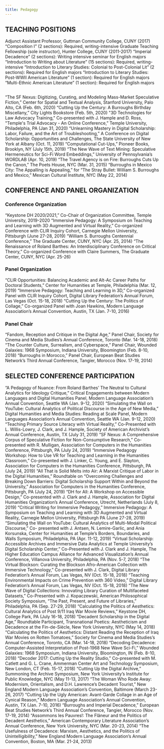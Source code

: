 ```yaml
---
title: Pedagogy
---
```


## TEACHING POSITIONS  										
Adjunct Assistant Professor, Guttman Community College, CUNY (2017)
“Composition I” (2 sections): Required, writing-intensive
Graduate Teaching Fellowship (sole instructor), Hunter College, CUNY (2011-2017)
“Imperial Decadence” (2 sections): Writing intensive seminar for English majors
 “Introduction to Writing about Literature” (15 sections): Required, writing-intensive
 “Introduction to Literary Studies: Colonial to Post-Colonial Lit” (2 sections): Required
for English majors
“Introduction to Literary Studies: Post-WWII American Literature” (1 section):
Required for English majors
“Multi-Ethnic American Literature” (1 section): Required for English majors

## 								
“The SF Nexus: Digitizing, Curating, and Modeling Mass-Market Speculative Fiction,” Center for
Spatial and Textual Analysis, Stanford University, Palo Alto, CA (Feb. 6th, 2020)
“Cutting Up the Century: A Burroughs Birthday Miscellany,” City Lights Bookstore (Feb. 5th, 2020)
"3D Technologies for Law Advocacy Training," Co-presented with J. Hample and D. Ross,
"Temple's Trial Advocacy - An Online Conference,” Temple University, Philadelphia, PA (Jan 31, 2020)
“Unlearning Mastery in Digital Scholarship: Labor, Failure, and the Art of Troubleshooting,”
A Conference on Digital Scholarship: Opportunities and Challenges, The State University
of New York at Albany (Oct. 11, 2019)
 “Computational Cut-Ups,” Pioneer Books, Brooklyn, NY (July 15th, 2019)
 “The New Wave of Text Mining: Speculative Hermeneutics for Sci-Fi Word Embeddings,” University of Pennsylvania’s WORDLAB (Apr. 10, 2019)
“The Travel Agency is on Fire: Burroughs Cuts Up the Canon,” The Poets House, NYC (Mar. 31,
2015)
“Burroughs in Mexico City: The Appalling is Appealing,” for “The Stray Bullet: William S.
Burroughs and Mexico,” Mexican Cultural Institute, NYC (May 22, 2014)

## CONFERENCE AND PANEL ORGANIZATION							
### Conference Organization
“Keystone DH 2020/2021,” Co-Chair of Organization Committee, Temple University, 2019-2020
 “Immersive Pedagogy: A Symposium on Teaching and Learning with 3D Augmented and Virtual Reality,” Co-organized Conference with CLIR Inquiry Cohort, Carnegie Mellon University, Pittsburgh (June 27-28, 2019)
“William S. Burroughs Centennial Conference,” The Graduate Center, CUNY, NYC (Apr. 25, 2014)
 “The Renaissance of Roland Barthes: An Interdisciplinary Conference on Critical Theory,” Co-organized Conference with Claire Summers, The Graduate Center, CUNY, NYC (Apr. 25-26)

### Panel Organization
“CLIR Opportunities: Balancing Academic and Alt-Ac Career Paths for Doctoral Students,” Center for Humanities at Temple, Philadelphia (Mar. 12, 2019)
“Immersive Pedagogy: Teaching and Learning in 3D,” Co-organized Panel with CLIR Inquiry Cohort, Digital Library Federation’s Annual Forum, Las Vegas (Oct. 15-18, 2018)
“Cutting Up the Century: The Politics of Collage,” Co-organized Panel with Joan Hawkins, Modern Language Association’s Annual Convention, Austin, TX (Jan. 7-10, 2016)

### Panel Chair
“Fandom, Reception and Critique in the Digital Age,” Panel Chair, Society for Cinema and Media
Studies’s Annual Conference, Toronto (Mar. 14-18, 2018)
“The Counter Culture, Surrealism, and Cyberspace,” Panel Chair, Wounded Galaxies: 1968
Symposium, Indiana University, Bloomington (Feb. 8-10, 2018)
 “Burroughs in Morocco,” Panel Chair, European Beat Studies Network’s Third Annual Conference, Tangier, Morocco (Nov. 17-19, 2014)

## SELECTED CONFERENCE PARTICIPATION							
“A Pedagogy of Nuance: From Roland Barthes’ The Neutral to Cultural Analytics for Ideology Critique,” Critical Engagements between Modern Languages and Digital Humanities Panel, Modern Language Association’s Annual Convention, Seattle WA (Jan. 9-12, 2020)
 “Simulating the Wall on YouTube: Cultural Analytics of Political Discourse in the Age of New Media,” Digital Humanities and Media Studies: Reading at Scale Panel, Modern
Languages Association’s Annual Convention, Seattle WA (Jan. 9-12, 2020)
“Teaching Primary Source Literacy with Virtual Reality,” Co-Presented with L. Willis-Lowry, J.
Clark, and J. Hample, Society of American Archivist’s Annual Conference, Austin, TX (July 31, 2019)
“SF Nexus: A Comprehensive Corpus of Speculative Fiction for Non-Consumptive Research,”
Co-presented with R. Mulligan, Association for Computers in the Humanities Conference, Pittsburgh, PA (July 24, 2019)
“Immersive Pedagogy Workshop: How to Use VR for Teaching and Learning in the
Humanities Classroom,” Co-presented with J. Linker, C. Young, and E. Slayton, Association for Computers in the Humanities Conference, Pittsburgh, PA (July 24, 2019)
“All That is Solid Melts into Air: A Marxist Critique of Labor in the Digital Humanities,”
Roundtable on “Overcoming Challenges and Breaking Down Barriers: Digital Scholarship Support Within and Beyond the University,” Association for Computers in the Humanities Conference, Pittsburgh, PA (July 24, 2019)
“DH for All: A Workshop on Accessible Design,” Co-presented with J. Clark and J.
Hample, Association for Digital Humanities Organization’s Annual Conference, Utrecht, Netherlands (July 8, 2019)
“Critical Writing for Immersive Pedagogy,” Immersive Pedagogy: A Symposium on Teaching and Learning with 3D Augmented and Virtual Reality, Carnegie Mellon University, Pittsburgh PA (June 27-28, 2019)
“Simulating the Wall on YouTube: Cultural Analytics of Multi-Modal Political Discourse,” Co-
presented with J. Antsen, N. Lemire-Garlic, and Ania Korsunska, Center for Humanities at
Temple’s Borders, Boundaries, and Walls Symposium, Philadelphia, PA (Apr. 11-12, 2019)
 “Virtual Scholarship: Accessible Archives and Immersive Data Analytics at Temple University’s Digital Scholarship Center,” Co-Presented with J. Clark and J. Hample, The Higher Education Campus Alliance for Advanced Visualization’s Annual Conference, Villanova University, Philadelphia, PA (Nov. 5-7, 2018)
 “The Virtual Blockson: Curating the Blockson Afro-American Collection with Immersive Technology,” Co-presented with J. Clark, Digital Library Federation’s Annual Forum, Las Vegas, NV (Oct. 15-18, 2018)
“Teaching Environmental Impacts on Crime Prevention with 360 Video,” Digital Library
Federation’s Annual Forum, Las Vegas, NV (Oct. 15-18, 2018)
“The New Wave of Digital Collections: Innovating Library Curation of Multifaceted Datasets,”
Co-Presented with J. Kopaczewski, American Philosophical Society Symposium,
“The Past, Present, and Future of Libraries,” Philadelphia, PA (Sep. 27-29, 2018)
 “Calculating the Politics of Aesthetics: Cultural Analytics of Post 9/11 Iraq War Movie Reviews,”
Keystone DH, College Park, PA (July 16-18, 2018)
“Decadent Scholarship in the Digital Age,” Roundtable Participant, Transnational Poetics:
Aestheticism and Decadence at the Fin-de-Siècle, New York University, NYC (May 14, 2018)
“Calculating the Politics of Aesthetics: Distant Reading the Reception of Iraq War Movies on
Rotten Tomatoes,” Society for Cinema and Media Studies’s Annual Conference, Toronto, CA
(Mar. 14-18, 2018)
“Decoding Decadence: Computer-Assisted Interpretation of Post-1968 New Wave Sci-Fi,” Wounded
Galaxies: 1968 Symposium, Indiana University, Bloomington, IN (Feb. 8-10, 2018)
“Decoder 2017: Cutting Up the Reality Studio,” Co-presented with M. Catlett and G. L. Crane,
Ammerman Center Art and Technology Symposium, New London, CT (Feb. 15-17, 2018)
“Cutting Up the Digital Archive,” Summoning the Archive Symposium, New York University’s Institute for Public Knowledge, NYC (May 11-13, 2017)
“The Woman Who Rode Away: Modernism, Orientalism, and D.H. Lawrence’s Decadent Tourist,”
New England Modern Language Association’s Convention, Baltimore (March 23-26, 2017)
“Cutting Up the Ugly American: Avant-Garde Collage in an Age of Cynical Reason,” Modern
Language Association’s Annual Convention, Austin, TX (Jan. 7-10, 2016)
“Burroughs and Imperial Decadence,” European Beat Studies Network’s Third Annual Conference, Tangier, Morocco (Nov. 17-19, 2014)
“Assommons les Pauvres!: The Flâneur and the Politics of Decadent Aesthetics,” American
Contemporary Literature Association’s Annual Conference, New York University, NYC
(Mar. 20-23, 2014)
“The Usefulness of Decadence: Marxism, Aesthetics, and the Politics of Unintelligibility,”
New England Modern Language Association’s Annual Convention, Boston, MA (Mar.
21-24, 2013)